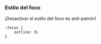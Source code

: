 ### Estilo del foco

¡Desactivar el estilo del foco es anti-patrón!

```
:focus {
    outline: 0;
}
```